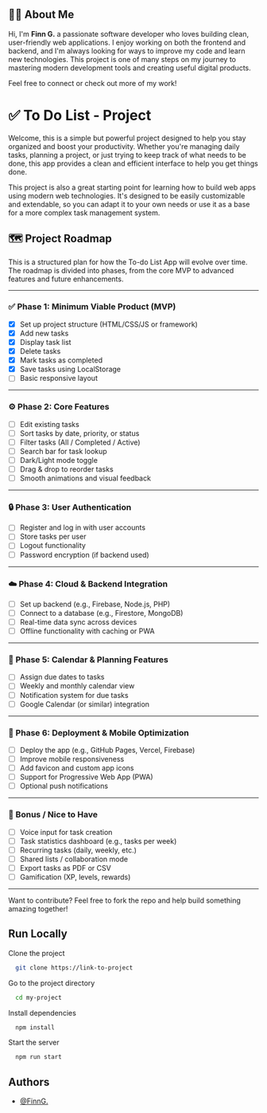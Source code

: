 
## 👨‍💻 About Me

Hi, I'm  **Finn G.**  a passionate software developer who loves building clean, user-friendly web applications. I enjoy working on both the frontend and backend, and I'm always looking for ways to improve my code and learn new technologies. This project is one of many steps on my journey to mastering modern development tools and creating useful digital products.

Feel free to connect or check out more of my work!



# ✅ To Do List - Project

Welcome, this is a simple but powerful project designed to help you stay organized and boost your productivity. Whether you're managing daily tasks, planning a project, or just trying to keep track of what needs to be done, this app provides a clean and efficient interface to help you get things done.

This project is also a great starting point for learning how to build web apps using modern web technologies. It's designed to be easily customizable and extendable, so you can adapt it to your own needs or use it as a base for a more complex task management system.


## 🗺️ Project Roadmap

This is a structured plan for how the To-do List App will evolve over time. The roadmap is divided into phases, from the core MVP to advanced features and future enhancements.

---

### ✅ Phase 1: Minimum Viable Product (MVP)

- [x] Set up project structure (HTML/CSS/JS or framework)
- [x] Add new tasks
- [x] Display task list
- [x] Delete tasks
- [x] Mark tasks as completed
- [x] Save tasks using LocalStorage
- [ ] Basic responsive layout

---

### ⚙️ Phase 2: Core Features

- [ ] Edit existing tasks  
- [ ] Sort tasks by date, priority, or status  
- [ ] Filter tasks (All / Completed / Active)  
- [ ] Search bar for task lookup  
- [ ] Dark/Light mode toggle  
- [ ] Drag & drop to reorder tasks  
- [ ] Smooth animations and visual feedback

---

### 🔒 Phase 3: User Authentication

- [ ] Register and log in with user accounts  
- [ ] Store tasks per user  
- [ ] Logout functionality  
- [ ] Password encryption (if backend used)

---

### ☁️ Phase 4: Cloud & Backend Integration

- [ ] Set up backend (e.g., Firebase, Node.js, PHP)  
- [ ] Connect to a database (e.g., Firestore, MongoDB)  
- [ ] Real-time data sync across devices  
- [ ] Offline functionality with caching or PWA

---

### 📅 Phase 5: Calendar & Planning Features

- [ ] Assign due dates to tasks  
- [ ] Weekly and monthly calendar view  
- [ ] Notification system for due tasks  
- [ ] Google Calendar (or similar) integration

---

### 📱 Phase 6: Deployment & Mobile Optimization

- [ ] Deploy the app (e.g., GitHub Pages, Vercel, Firebase)  
- [ ] Improve mobile responsiveness  
- [ ] Add favicon and custom app icons  
- [ ] Support for Progressive Web App (PWA)  
- [ ] Optional push notifications

---

### 🌟 Bonus / Nice to Have

- [ ] Voice input for task creation  
- [ ] Task statistics dashboard (e.g., tasks per week)  
- [ ] Recurring tasks (daily, weekly, etc.)  
- [ ] Shared lists / collaboration mode  
- [ ] Export tasks as PDF or CSV  
- [ ] Gamification (XP, levels, rewards)

---

Want to contribute? Feel free to fork the repo and help build something amazing together!



## Run Locally

Clone the project

```bash
  git clone https://link-to-project
```

Go to the project directory

```bash
  cd my-project
```

Install dependencies

```bash
  npm install
```

Start the server

```bash
  npm run start
```


## Authors

- [@FinnG.](https://github.com/FinnLou1)

